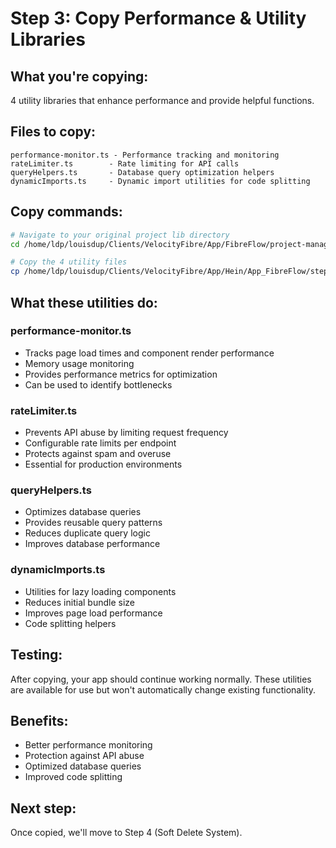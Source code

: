 # Step 3: Copy Performance & Utility Libraries

## What you're copying:
4 utility libraries that enhance performance and provide helpful functions.

## Files to copy:
```
performance-monitor.ts - Performance tracking and monitoring
rateLimiter.ts        - Rate limiting for API calls  
queryHelpers.ts       - Database query optimization helpers
dynamicImports.ts     - Dynamic import utilities for code splitting
```

## Copy commands:
```bash
# Navigate to your original project lib directory
cd /home/ldp/louisdup/Clients/VelocityFibre/App/FibreFlow/project-management-app/FibreFlow/src/lib/

# Copy the 4 utility files
cp /home/ldp/louisdup/Clients/VelocityFibre/App/Hein/App_FibreFlow/step3-performance-utils/*.ts .
```

## What these utilities do:

### performance-monitor.ts
- Tracks page load times and component render performance
- Memory usage monitoring
- Provides performance metrics for optimization
- Can be used to identify bottlenecks

### rateLimiter.ts  
- Prevents API abuse by limiting request frequency
- Configurable rate limits per endpoint
- Protects against spam and overuse
- Essential for production environments

### queryHelpers.ts
- Optimizes database queries
- Provides reusable query patterns
- Reduces duplicate query logic
- Improves database performance

### dynamicImports.ts
- Utilities for lazy loading components
- Reduces initial bundle size
- Improves page load performance
- Code splitting helpers

## Testing:
After copying, your app should continue working normally. These utilities are available for use but won't automatically change existing functionality.

## Benefits:
- Better performance monitoring
- Protection against API abuse  
- Optimized database queries
- Improved code splitting

## Next step:
Once copied, we'll move to Step 4 (Soft Delete System).